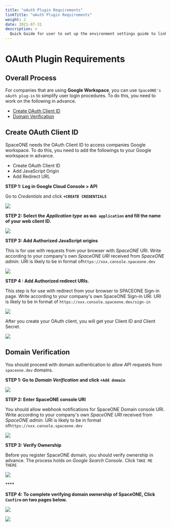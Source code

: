 ```yaml
---
title: "oAuth Plugin Requirements"
linkTitle: "oAuth Plugin Requirements"
weight: 2
date: 2021-07-31
description: >
  Quick Guide for user to set up the environment settings guide to link with google oAuth plugin
---
```



# OAuth Plugin Requirements

## Overall Process

For companies that are using **Google Workspace**, you can use `SpaceONE's oAuth plug-in` to simplify user login procedures. To do this, you need to work on the following in advance.

* [Create OAuth Client ID](oauth-plugin-requirements.md#create-oauth-client-id)
* [Domain Verification](oauth-plugin-requirements.md#domain-verification)

## Create OAuth Client ID

SpaceONE needs the OAuth Client ID to access companies Google workspace. To do this, you need to add the followings to your Google workspace in advance.

* Create OAuth Client ID
* Add JavaScript Origin
* Add Redirect URL

**STEP 1: Log in Google Cloud Console &gt; API**

Go to _Credentials_ and click **`+CREATE CREDENTIALS`**

![](../.gitbook/assets/image%20%281%29.png)



**STEP 2: Select the** _**Application type**_ **as `Web application` and fill the name of your web client ID.**

![](../.gitbook/assets/image%20%286%29.png)



**STEP 3: Add Authorized JavaScript origins**

This is for use with requests from your browser with _SpaceONE_  URI. Write according to your company's own _SpaceONE URI_ received from _SpaceONE admin_. URI is likely to be in format of`https://xxx.console.spaceone.dev`

![](../.gitbook/assets/image%20%2814%29.png)

**STEP 4 : Add Authorized redirect URIs.**

This step is for use with redirect from your browser to SPACEONE Sign-in page. Write according to your company's own SpaceONE Sign-in URI. URI is likely to be in format of `https://xxx.console.spaceone.dev/sign-in`

![](../.gitbook/assets/image%20%2811%29.png)

After you create your OAuth client, you will get your Client ID and Client Secret. 

![](../.gitbook/assets/image%20%283%29.png)



## Domain Verification

You should proceed with domain authentication to allow API requests from `spaceone.dev` domains.

**STEP 1: Go to** _**Domain Verification**_ **and click `+Add domain`**

![](../.gitbook/assets/image%20%2813%29.png)

**STEP 2: Enter SpaceONE console URI**

You should allow webhook notifications for SpaceONE Domain console URI. Write according to your company's own _SpaceONE URI_ received from _SpaceONE admin_. URI is likely to be in format of`https://xxx.console.spaceone.dev`

![](../.gitbook/assets/image%20%2816%29.png)



**STEP 3: Verify Ownership** 

Before you register SpaceONE domain, you should verify ownership in advance. The process holds on _Google Search Console_. Click `TAKE ME THERE`

![](../.gitbook/assets/image%20%287%29.png)

\*\*\*\*

**STEP 4: To complete verifying domain ownership of SpaceONE, Click `Confirm` on two pages below.** 

![](../.gitbook/assets/image%20%2810%29.png)

![](../.gitbook/assets/image%20%288%29.png)









